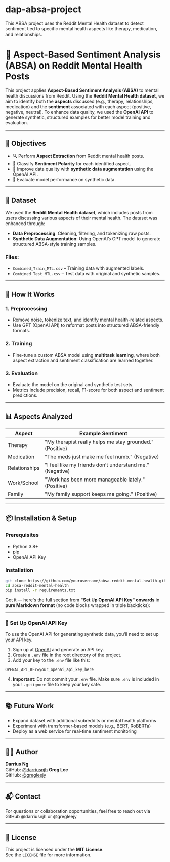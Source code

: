 # dap-absa-project
This ABSA project uses the Reddit Mental Health dataset to detect sentiment tied to specific mental health aspects like therapy, medication, and relationships.

# 🧠 Aspect-Based Sentiment Analysis (ABSA) on Reddit Mental Health Posts

This project applies **Aspect-Based Sentiment Analysis (ABSA)** to mental health discussions from Reddit. Using the **Reddit Mental Health dataset**, we aim to identify both the **aspects** discussed (e.g., therapy, relationships, medication) and the **sentiment** associated with each aspect (positive, negative, neutral). To enhance data quality, we used the **OpenAI API** to generate synthetic, structured examples for better model training and evaluation.

---

## 📌 Objectives

- 🔍 Perform **Aspect Extraction** from Reddit mental health posts.
- 🎯 Classify **Sentiment Polarity** for each identified aspect.
- 🤖 Improve data quality with **synthetic data augmentation** using the OpenAI API.
- 🧪 Evaluate model performance on synthetic data.

---

## 🧾 Dataset

We used the **Reddit Mental Health dataset**, which includes posts from users discussing various aspects of their mental health. The dataset was enhanced through:

- **Data Preprocessing**: Cleaning, filtering, and tokenizing raw posts.
- **Synthetic Data Augmentation**: Using OpenAI’s GPT model to generate structured ABSA-style training samples.

### Files:
- `Combined_Train_MTL.csv` – Training data with augmented labels.
- `Combined_Test_MTL.csv` – Test data with original and synthetic samples.

---

## 🚀 How It Works

### 1. Preprocessing

- Remove noise, tokenize text, and identify mental health-related aspects.
- Use GPT (OpenAI API) to reformat posts into structured ABSA-friendly formats.

### 2. Training

- Fine-tune a custom ABSA model using **multitask learning**, where both aspect extraction and sentiment classification are learned together.

### 3. Evaluation

- Evaluate the model on the original and synthetic test sets.
- Metrics include precision, recall, F1-score for both aspect and sentiment predictions.

---

## 📊 Aspects Analyzed

| Aspect        | Example Sentiment |
|---------------|------------------|
| Therapy       | "My therapist really helps me stay grounded." (Positive) |
| Medication    | "The meds just make me feel numb." (Negative) |
| Relationships | "I feel like my friends don’t understand me." (Negative) |
| Work/School   | "Work has been more manageable lately." (Positive) |
| Family        | "My family support keeps me going." (Positive) |

---

## 📦 Installation & Setup

### Prerequisites
- Python 3.8+
- pip
- OpenAI API Key

### Installation

```bash
git clone https://github.com/yourusername/absa-reddit-mental-health.git
cd absa-reddit-mental-health
pip install -r requirements.txt

```
Got it — here's the full section from **"Set Up OpenAI API Key" onwards** in **pure Markdown format** (no code blocks wrapped in triple backticks):

---

### 🔑 Set Up OpenAI API Key

To use the OpenAI API for generating synthetic data, you’ll need to set up your API key.

1. Sign up at [OpenAI](https://platform.openai.com) and generate an API key.  
2. Create a `.env` file in the root directory of the project.  
3. Add your key to the `.env` file like this:

```
OPENAI_API_KEY=your_openai_api_key_here
```

4. **Important**: Do not commit your `.env` file. Make sure `.env` is included in your `.gitignore` file to keep your key safe.

---

## 📚 Future Work

- Expand dataset with additional subreddits or mental health platforms  
- Experiment with transformer-based models (e.g., BERT, RoBERTa)  
- Deploy as a web service for real-time sentiment monitoring  

---

## 👨‍💻 Author
**Darrius Ng**  
GitHub: [@darriusnjh](https://github.com/darriusnjh)
**Greg Lee**  
GitHub: [@gregleejy](https://github.com/gregleejy)

---

## 📬 Contact

For questions or collaboration opportunities, feel free to reach out via GitHub @darriusnjh or @gregleejy

---

## 📄 License

This project is licensed under the **MIT License**.  
See the `LICENSE` file for more information.
